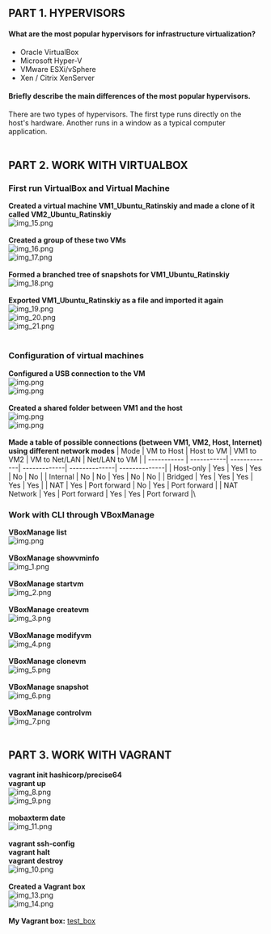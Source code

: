 ## PART 1. HYPERVISORS

#### What are the most popular hypervisors for infrastructure virtualization?
- Oracle VirtualBox
- Microsoft Hyper-V
- VMware ESXi/vSphere
- Xen / Citrix XenServer

#### Briefly describe the main differences of the most popular hypervisors.
There are two types of hypervisors. The first type runs directly on the host's hardware. Another runs in a window as a typical computer application.
<br/><br/>
## PART 2. WORK WITH VIRTUALBOX

### First run VirtualBox and Virtual Machine

**Created a virtual machine VM1_Ubuntu_Ratinskiy and made a clone of it called VM2_Ubuntu_Ratinskiy**\
![img_15.png](img/img_15.png)
<br/><br/>
**Created a group of these two VMs**\
![img_16.png](img/img_16.png)\
![img_17.png](img/img_17.png)
<br/><br/>
**Formed a branched tree of snapshots for VM1_Ubuntu_Ratinskiy**\
![img_18.png](img/img_18.png)
<br/><br/>
**Exported VM1_Ubuntu_Ratinskiy as a file and imported it again**\
![img_19.png](img/img_19.png)\
![img_20.png](img/img_20.png)\
![img_21.png](img/img_21.png)
<br/><br/>

### Configuration of virtual machines

**Configured a USB connection to the VM**\
![img.png](img/img_24.png)\
![img.png](img/img_25.png)
<br/><br/>
**Created a shared folder between VM1 and the host**\
![img.png](img/img_22.png)\
![img.png](img/img_23.png)
<br/><br/>
**Made a table of possible connections (between VM1, VM2, Host, Internet) using different network modes**
| Mode        | VM to Host | Host to VM   | VM1 to VM2   | VM to Net/LAN | Net/LAN to VM |
| ----------- | -----------| -------------| -------------| --------------| --------------|
| Host-only   | Yes        | Yes          | Yes          | No            | No            |
| Internal    | No         | No           | Yes          | No            | No            |
| Bridged     | Yes        | Yes          | Yes          | Yes           | Yes           |
| NAT         | Yes        | Port forward | No           | Yes           | Port forward  |
| NAT Network | Yes        | Port forward | Yes          | Yes           | Port forward  |\

### Work with CLI through VBoxManage

**VBoxManage list**\
![img.png](img/img.png)
<br/><br/>
**VBoxManage showvminfo**\
![img_1.png](img/img_1.png)
<br/><br/>
**VBoxManage startvm**\
![img_2.png](img/img_2.png)
<br/><br/>
**VBoxManage createvm**\
![img_3.png](img/img_3.png)
<br/><br/>
**VBoxManage modifyvm**\
![img_4.png](img/img_4.png)
<br/><br/>
**VBoxManage clonevm**\
![img_5.png](img/img_5.png)
<br/><br/>
**VBoxManage snapshot**\
![img_6.png](img/img_6.png)
<br/><br/>
**VBoxManage controlvm**\
![img_7.png](img/img_7.png)
<br/><br/>

## PART 3. WORK WITH VAGRANT

**vagrant init hashicorp/precise64**\
**vagrant up**\
![img_8.png](img/img_8.png)\
![img_9.png](img/img_9.png)
<br/><br/>
**mobaxterm date**\
![img_11.png](img/img_11.png)
<br/><br/>
**vagrant ssh-config**\
**vagrant halt**\
**vagrant destroy**\
![img_10.png](img/img_10.png)
<br/><br/>
**Created a Vagrant box**\
![img_13.png](img/img_13.png)\
![img_14.png](img/img_14.png)
<br/><br/>
**My Vagrant box:**
[test_box](https://app.vagrantup.com/olehratinskiy/boxes/test_box)